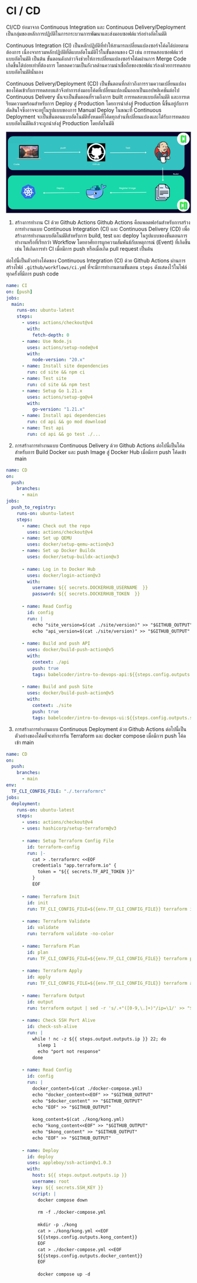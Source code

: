 # CI / CD
CI/CD ย่อมาจาก Continuous Integration และ Continuous Delivery/Deployment เป็นกลุ่มของหลักการปฏิบัติในการกระบวนการพัฒนาและส่งมอบซอฟต์แวร์อย่างอัตโนมัติ

Continuous Integration (CI) เป็นหลักปฏิบัติที่ทำให้สามารถเปลี่ยนแปลงซอร์จโค้ดได้บ่อยตามต้องการ เนื่องจากรวมหลักปฏิบัติที่ดีแบบอัตโนมัติไว้ในขั้นตอนของ CI เช่น การทดสอบซอฟต์แวร์แบบอัตโนมัติ เป็นต้น ขั้นตอนดังกล่าวจึงช่วยให้การเปลี่ยนแปลงซอร์จโค้ดผ่านการ Merge Code เกิดขึ้นได้บ่อยเท่าที่ต้องการ โดยลดความเป็นกังวลด้านความน่าเชื่อถือของซอฟต์แวร์ลงด้วยการทดสอบแบบอัตโนมัตินั่นเอง

Continuous Delivery/Deployment (CD) เป็นขั้นตอนที่กล่าวถึงการรวมความเปลี่ยนแปลงของโค้ดเข้ากับการทดสอบแล้วจึงทำการส่งมอบโค้ดที่เปลี่ยนแปลงนั้นออกเป็นแอปพลิเคชันต่อไป Continuous Delivery นั้นจะเป็นขั้นตอนที่รวมถึงการ built การทดสอบแบบอัตโนมัติ และการเตรียมความพร้อมสำหรับการ Deploy สู่ Production โดยการนำส่งสู่ Production นี้ขึ้นอยู่กับการตัดสินใจซึ่งอาจจะอยู่ในรูปแบบของการ Manual Deploy ในขณะที่ Continuous Deployment จะเป็นขั้นตอนแบบอัตโนมัติทั้งหมดที่โค้ดทุกส่วนที่เปลี่ยนแปลงและได้รับการทดสอบแบบอัตโนมัติแล้วจะถูกนำส่งสู่ Production โดยอัตโนมัติ

![cicd](/DevOps_Course//Images/cicd.png)

1. สร้างการทำงาน CI ด้วย Github Actions
Github Actions คือแพลตฟอร์มสำหรับการสร้างการทำงานแบบ Continuous Integration (CI) และ Continuous Delivery (CD) เพื่อสร้างการทำงานแบบอัตโนมัติสำหรับการ build, test และ deploy ในรูปแบบของขั้นตอนการทำงานหรือที่เรียกว่า Workflow โดยอาศัยการผูกความสัมพันธ์กับเหตุการณ์ (Event) ที่เกิดขึ้น เช่น ให้เกิดการทำ CI เมื่อมีการ push หรือเมื่อเกิด pull request เป็นต้น

ต่อไปนี้เป็นตัวอย่างโค้ดของ Continuous Integration (CI) ด้วย Github Actions ผ่านการสร้างไฟล์ `.github/workflows/ci.ym`l ที่จะมีการทำงานตามขั้นตอน `steps` ดังแสดงไว้ในไฟล์ทุกครั้งที่มีการ push code

```yml
name: CI
on: [push]
jobs:
  main:
    runs-on: ubuntu-latest
    steps:
      - uses: actions/checkout@v4
        with:
          fetch-depth: 0
      - name: Use Node.js
        uses: actions/setup-node@v4
        with:
          node-version: "20.x"
      - name: Install site dependencies
        run: cd site && npm ci
      - name: Test site
        run: cd site && npm test
      - name: Setup Go 1.21.x
        uses: actions/setup-go@v4
        with:
          go-version: "1.21.x"
      - name: Install api dependencies
        run: cd api && go mod download
      - name: Test api
        run: cd api && go test ./...
```
2. การสร้างการทำงานแบบ Continuous Delivery ด้วย Github Actions
ต่อไปนี้เป็นโค้ดสำหรับการ Build Docker และ push Image สู่ Docker Hub เมื่อมีการ push โค้ดเข้า main

```yml
name: CD
on:
  push:
    branches:
      - main
jobs:
  push_to_registry:
    runs-on: ubuntu-latest
    steps:
      - name: Check out the repo
        uses: actions/checkout@v4
      - name: Set up QEMU
        uses: docker/setup-qemu-action@v3
      - name: Set up Docker Buildx
        uses: docker/setup-buildx-action@v3

      - name: Log in to Docker Hub
        uses: docker/login-action@v3
        with:
          username: ${{ secrets.DOCKERHUB_USERNAME  }}
          password: ${{ secrets.DOCKERHUB_TOKEN  }}

      - name: Read Config
        id: config
        run: |
          echo "site_version=$(cat ./site/version)" >> "$GITHUB_OUTPUT"
          echo "api_version=$(cat ./site/version)" >> "$GITHUB_OUTPUT"

      - name: Build and push API
        uses: docker/build-push-action@v5
        with:
          context: ./api
          push: true
          tags: babelcoder/intro-to-devops-api:${{steps.config.outputs.api_version}}

      - name: Build and push Site
        uses: docker/build-push-action@v5
        with:
          context: ./site
          push: true
          tags: babelcoder/intro-to-devops-ui:${{steps.config.outputs.site_version}}
```

3. การสร้างการทำงานแบบ Continuous Deployment ด้วย Github Actions
ต่อไปนี้เป็นตัวอย่างของโค้ดที่จะทำการรัน Terraform และ docker compose เมื่อมีการ push โค้ดเข้า main
```yml
name: CD
on:
  push:
    branches:
      - main
env:
  TF_CLI_CONFIG_FILE: "./.terraformrc"
jobs:
  deployment:
    runs-on: ubuntu-latest
    steps:
      - uses: actions/checkout@v4
      - uses: hashicorp/setup-terraform@v3

      - name: Setup Terraform Config File
        id: terraform-config
        run: |-
          cat > .terraformrc <<EOF
          credentials "app.terraform.io" {
            token = "${{ secrets.TF_API_TOKEN }}"
          }
          EOF

      - name: Terraform Init
        id: init
        run: TF_CLI_CONFIG_FILE=${{env.TF_CLI_CONFIG_FILE}} terraform init

      - name: Terraform Validate
        id: validate
        run: terraform validate -no-color

      - name: Terraform Plan
        id: plan
        run: TF_CLI_CONFIG_FILE=${{env.TF_CLI_CONFIG_FILE}} terraform plan -no-color

      - name: Terraform Apply
        id: apply
        run: TF_CLI_CONFIG_FILE=${{env.TF_CLI_CONFIG_FILE}} terraform apply -auto-approve -no-color

      - name: Terraform Output
        id: output
        run: terraform output | sed -r 's/.+"([0-9,\.]+)"/ip=\1/' >> "$GITHUB_OUTPUT"

      - name: Check SSH Port Alive
        id: check-ssh-alive
        run: |
          while ! nc -z ${{ steps.output.outputs.ip }} 22; do
            sleep 1
            echo "port not response"
          done

      - name: Read Config
        id: config
        run: |
          docker_content=$(cat ./docker-compose.yml)
          echo "docker_content<<EOF" >> "$GITHUB_OUTPUT"
          echo "$docker_content" >> "$GITHUB_OUTPUT"
          echo "EOF" >> "$GITHUB_OUTPUT"

          kong_content=$(cat ./kong/kong.yml)
          echo "kong_content<<EOF" >> "$GITHUB_OUTPUT"
          echo "$kong_content" >> "$GITHUB_OUTPUT"
          echo "EOF" >> "$GITHUB_OUTPUT"

      - name: Deploy
        id: deploy
        uses: appleboy/ssh-action@v1.0.3
        with:
          host: ${{ steps.output.outputs.ip }}
          username: root
          key: ${{ secrets.SSH_KEY }}
          script: |
            docker compose down

            rm -f ./docker-compose.yml

            mkdir -p ./kong
            cat > ./kong/kong.yml <<EOF
            ${{steps.config.outputs.kong_content}}
            EOF
            cat > ./docker-compose.yml <<EOF
            ${{steps.config.outputs.docker_content}}
            EOF

            docker compose up -d
```
